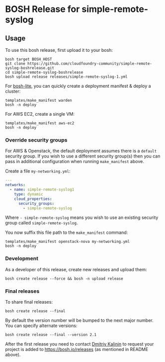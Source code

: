# BOSH Release for simple-remote-syslog

## Usage

To use this bosh release, first upload it to your bosh:

```
bosh target BOSH_HOST
git clone https://github.com/cloudfoundry-community/simple-remote-syslog-boshrelease.git
cd simple-remote-syslog-boshrelease
bosh upload release releases/simple-remote-syslog-1.yml
```

For [bosh-lite](https://github.com/cloudfoundry/bosh-lite), you can quickly create a deployment manifest & deploy a cluster:

```
templates/make_manifest warden
bosh -n deploy
```

For AWS EC2, create a single VM:

```
templates/make_manifest aws-ec2
bosh -n deploy
```

### Override security groups

For AWS & Openstack, the default deployment assumes there is a `default` security group. If you wish to use a different security group(s) then you can pass in additional configuration when running `make_manifest` above.

Create a file `my-networking.yml`:

``` yaml
---
networks:
  - name: simple-remote-syslog1
    type: dynamic
    cloud_properties:
      security_groups:
        - simple-remote-syslog
```

Where `- simple-remote-syslog` means you wish to use an existing security group called `simple-remote-syslog`.

You now suffix this file path to the `make_manifest` command:

```
templates/make_manifest openstack-nova my-networking.yml
bosh -n deploy
```

### Development

As a developer of this release, create new releases and upload them:

```
bosh create release --force && bosh -n upload release
```

### Final releases

To share final releases:

```
bosh create release --final
```

By default the version number will be bumped to the next major number. You can specify alternate versions:


```
bosh create release --final --version 2.1
```

After the first release you need to contact [Dmitriy Kalinin](mailto://dkalinin@pivotal.io) to request your project is added to https://bosh.io/releases (as mentioned in README above).
